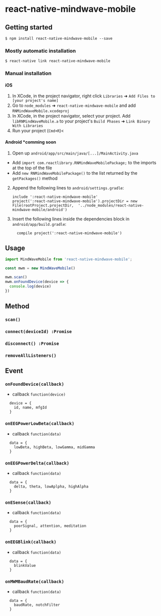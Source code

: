 
# react-native-mindwave-mobile

## Getting started

`$ npm install react-native-mindwave-mobile --save`

### Mostly automatic installation

`$ react-native link react-native-mindwave-mobile`

### Manual installation


#### iOS

1. In XCode, in the project navigator, right click `Libraries` ➜ `Add Files to [your project's name]`
2. Go to `node_modules` ➜ `react-native-mindwave-mobile` and add `RNMindWaveMobile.xcodeproj`
3. In XCode, in the project navigator, select your project. Add `libRNMindWaveMobile.a` to your project's `Build Phases` ➜ `Link Binary With Libraries`
4. Run your project (`Cmd+R`)<

#### Android  \*comming soon

1. Open up `android/app/src/main/java/[...]/MainActivity.java`
  - Add `import com.reactlibrary.RNMindWaveMobilePackage;` to the imports at the top of the file
  - Add `new RNMindWaveMobilePackage()` to the list returned by the `getPackages()` method
2. Append the following lines to `android/settings.gradle`:
  	```
  	include ':react-native-mindwave-mobile'
  	project(':react-native-mindwave-mobile').projectDir = new File(rootProject.projectDir, 	'../node_modules/react-native-mindwave-mobile/android')
  	```
3. Insert the following lines inside the dependencies block in `android/app/build.gradle`:
  	```
      compile project(':react-native-mindwave-mobile')
  	```

## Usage
```javascript
import MindWaveMobile from 'react-native-mindwave-mobile';

const mwm = new MindWaveMobile()

mwm.scan()
mwm.onFoundDevice(device => {
  console.log(device)
})
```

## Method
### `scan()`

### `connect(deviceId) :Promise`

### `disconnect() :Promise`

### `removeAllListeners()`

## Event

### `onFoundDevice(callback)`
- callback `function(device)`
```
  device = {
    id, name, mfgId
  }
```
### `onEEGPowerLowBeta(callback)`
- callback `function(data)`
```
  data = {
    lowBeta, highBeta, lowGamma, midGamma
  }
```
### `onEEGPowerDelta(callback)`
- callback `function(data)`
```
  data = {
    delta, theta, lowAplpha, highAlpha
  }
```
### `onESense(callback)`
- callback `function(data)`
```
  data = {
    poorSignal, attention, meditation
  }
```
### `onEEGBlink(callback)`
- callback `function(data)`
```
  data = {
    blinkValue
  }
```
### `onMWMBaudRate(callback)`
- callback `function(data)`
```
  data = {
    baudRate, notchFilter
  }
```